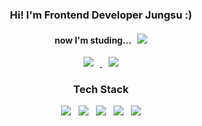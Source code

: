 
<h3 align="center"><b>Hi! I'm Frontend Developer Jungsu :) </b></h3>
<h4 align="center"><b> now I'm studing... 
 &nbsp 
 <img src="https://img.shields.io/badge/React-61DAFB?style=flat-square&logo=React&logoColor=white"/>
  </b>
</h4>

<p align="center">
<a href="https://youhavetosleep.notion.site/Tech-Blog-106fd5a989764bda9e3372f30403c050">
<img
src="http://img.shields.io/badge/-Tech%20Blog-47A248?style=flat&logo=notion&link=https://holly-ferret-4e3.notion.site/Tech-Blog-106fd5a989764bda9e3372f30403c050"
style="height : auto; margin-left : 10px; margin-right : 10px;"/>
</a>
<!-- <a href="https://youhavetosleep.notion.site/Tech-Blog-106fd5a989764bda9e3372f30403c050">
<img
src="http://img.shields.io/badge/-resume-black?style=flat&logo=notion&link=https://instagram.com/fivepxint/"
style="height : auto; margin-left : 10px; margin-right : 10px;"/>
</a>  -->
<a href="mailto:qksekf4@gmail.com">
<img
src="https://img.shields.io/badge/Gmail-d14836?style=flat-square&logo=Gmail&logoColor=white&link=mailto:qksekf4@gmail.com"
style="height : auto; margin-left : 10px; margin-right : 10px;"/>
</a>
  </p>


<h3 align="center"><b>Tech Stack</b></h3>
<p align="center">
<img src="https://img.shields.io/badge/HTML5-E34F26?style=flat-square&logo=HTML5&logoColor=white"/></a> &nbsp
<img src="https://img.shields.io/badge/CSS3-1572B6?style=flat-square&logo=CSS3&logoColor=white"/></a> &nbsp
<img src="https://img.shields.io/badge/JavaScript-F7DF1E?style=flat-square&logo=JavaScript&logoColor=white"/></a> &nbsp
<img src="https://img.shields.io/badge/React-61DAFB?style=flat-square&logo=React&logoColor=white"/>  &nbsp <img src="https://img.shields.io/badge/Redux-764ABC?style=flat-square&logo=Redux&logoColor=white"/>
<!-- <img src="https://img.shields.io/badge/Android-3DDC84?style=flat-square&logo=Android&logoColor=white"/></a> &nbsp -->
</p>

